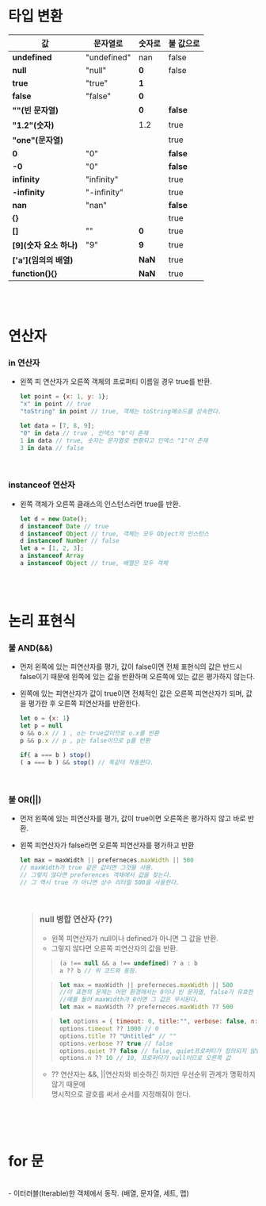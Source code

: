 # 타입 변환

| **값**             | 문자열로        | 숫자로 | 불 값으로 |
|-------------------|-------------|-----|-------|
| **undefined**     | "undefined" | nan | false |
| **null**          | "null"      | **0**   | false |
| **true**          | "true"      | **1**   |       |
| **false**         | "false"     | **0**   |       |
| **""(빈 문자열)**     |             | **0**   | **false** |
| **"1.2"(숫자)**     |             | 1.2 | true  |
| **"one"(문자열)**    |             |     | true  |
| **0**             | "0"         |     | **false** |
| **-0**            | "0"         |     | **false** |
| **infinity**      | "infinity"  |     | true  |
| **-infinity**     | "-infinity" |     | true  |
| **nan**           | "nan"       |     | **false** |
| **{}**            |             |     | true  |
| **[]**            | ""          | **0**   | true  |
| **[9](숫자 요소 하나)** | "9"         | **9**   | true  |
| **['a'](임의의 배열)** |             | **NaN** | true  |
| **function(){}**  |             | **NaN** | true  |

</br>
</br>

# 연산자

### in 연산자

- 왼쪽 피 연산자가 오른쪽 객체의 프로퍼티 이름일 경우 true를 반환.

    >
    ```javascript
    let point = {x: 1, y: 1};
    "x" in point // true
    "toString" in point // true, 객체는 toString메소드를 상속한다.

    let data = [7, 8, 9];
    "0" in data // true , 인덱스 "0"이 존재
    1 in data // true, 숫자는 문자열로 변황되고 인덱스 "1"이 존재
    3 in data // false
    ```

</br>

### instanceof 연산자

- 왼쪽 객체가 오른쪽 클래스의 인스턴스라면 true를 반환.

    >
    ```javascript
    let d = new Date();
    d instanceof Date // true
    d instanceof Object // true, 객체는 모두 Object의 인스턴스
    d instanceof Number // false
    let a = [1, 2, 3];
    a instanceof Array 
    a instanceof Object // true, 배열은 모두 객체
    ```

</br>
</br>

# 논리 표현식

### 불 AND(&&)

- 먼저 왼쪽에 있는 피연산자를 평가, 값이 false이면 전체 표현식의 값은 반드시 false이기 때문에 왼쪽에 있는 값을 반환하며 오른쪽에 있는 값은 평가하지 않는다.
- 왼쪽에 있는 피연산자가 값이 true이면 전체적인 값은 오른쪽 피연산자가 되며, 값을 평가한 후 오른쪽 피연산자를 반환한다.

    >
    ```javascript
    let o = {x: 1}
    let p = null
    o && o.x // 1 , o는 true값이므로 o.x를 반환
    p && p.x // p , p는 false이므로 p를 반환
    ```

    ```javascript
    if( a === b ) stop()
    ( a === b ) && stop() // 똑같이 작동한다.
    ```
</br>

### 불 OR(||)

- 먼저 왼쪽에 있는 피연산자를 평가, 값이 true이면 오른쪽은 평가하지 않고 바로 반환.
- 왼쪽 피연산자가 false라면 오른쪽 피연산자를 평가하고 반환

    >
    ```javascript
    let max = maxWidth || preferneces.maxWidth || 500
    // maxWidth가 true 같은 값이면 그것을 사용.
    // 그렇지 않다면 preferences 객체에서 값을 찾는다.
    // 그 역시 true 가 아니면 상수 리터럴 500을 사용한다.
    ```
    </br>


    >  ### **null 병합 연산자 (??)**
    >   * 왼쪽 피연산자가 null이나 defined가 아니면 그 값을 반환.
    >   * 그렇지 않다면 오른쪽 피연산자의 값을 반환.
    >   >```javascript
    >   >(a !== null && a !== undefined) ? a : b
    >   >a ?? b // 위 코드와 동등.
    >   >```
    >
    >   >```javascript
    >   >let max = maxWidth || preferneces.maxWidth || 500
    >   >//이 표현의 문제는 어떤 환경에서는 0이나 빈 문자열, false가 유효한 값임에도 불구한고 모두 false 같은 값으로 취급된다는 것이다.
    >   >//예를 들어 maxWidth가 0이면 그 값은 무시된다.
    >   >let max = maxWidth ?? preferneces.maxWidth ?? 500
    >   >```
    >
    >   >```javascript
    >   >let options = { timeout: 0, title:"", verbose: false, n: null}
    >   >options.timeout ?? 1000 // 0
    >   >options.title ?? "Untitled" // ""
    >   >options.verbose ?? true // false
    >   >options.quiet ?? false // false, quiet프로퍼티가 정의되지 않았기 때문에 오른쪽값이 반환.
    >   >options.n ?? 10 // 10, 프로퍼티가 null이므로 오른쪽 값
    >
    >   * ?? 연산자는 &&, ||연산자와 비슷하긴 하지만 우선순위 관계가 명확하지 않기 때문에</br> 명시적으로 괄호를 써서 순서를 지정해줘야 한다.


</br>
</br>
</br>

# for 문

</br>
- 이터러블(Iterable)한 객체에서 동작. (배열, 문자열, 세트, 맵)
  